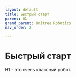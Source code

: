 ```yaml
---
layout: default
title: Быстрый старт
parent: H1
grand_parent: Unitree Robotics
nav_order: 2

---
```


# Быстрый старт

H1 - это очень классный робот.
